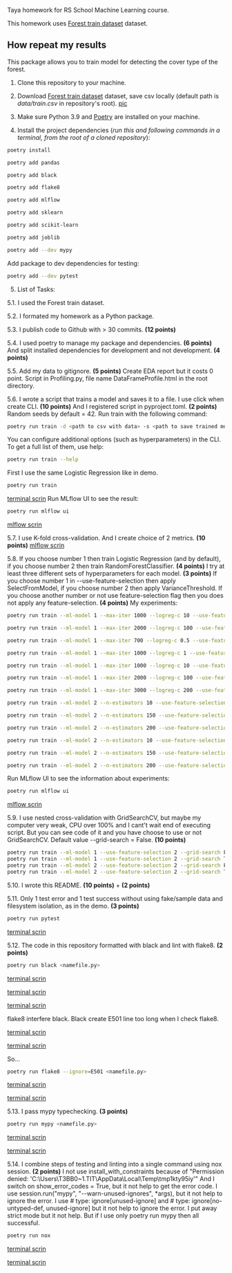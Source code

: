Taya homework for RS School Machine Learning course.

This homework uses [Forest train dataset](https://www.kaggle.com/competitions/forest-cover-type-prediction/data) dataset.

## How repeat my results
This package allows you to train model for detecting the cover type of the forest.

1. Clone this repository to your machine.

2. Download [Forest train dataset](https://www.kaggle.com/competitions/forest-cover-type-prediction/data) dataset, save csv locally (default path is *data/train.csv* in repository's root).
[pic](https://disk.yandex.ru/i/OVLsGcZz82PNEw)

3. Make sure Python 3.9 and [Poetry](https://python-poetry.org/docs/) are installed on your machine.

4. Install the project dependencies (*run this and following commands in a terminal, from the root of a cloned repository*):
```sh
poetry install
```
```sh
poetry add pandas
```
```sh
poetry add black
```
```sh
poetry add flake8
```
```sh
poetry add mlflow
```
```sh
poetry add sklearn
```
```sh
poetry add scikit-learn
```
```sh
poetry add joblib
```
```sh
poetry add --dev mypy
```
Add package to dev dependencies for testing:
```sh
poetry add --dev pytest
```

5. List of Tasks:

5.1. I used the Forest train dataset.

5.2. I formated my homework as a Python package.

5.3. I publish code to Github with > 30 commits. **(12 points)**

5.4. I used poetry to manage my package and dependencies. **(6 points)** And split installed dependencies for development and not development. **(4 points)**

5.5. Add my data to gitignore. **(5 points)** Create EDA report but it costs 0 point. Script in Profiling.py, file name DataFrameProfile.html in the root directory. 

5.6. I wrote a script that trains a model and saves it to a file. I use click when create CLI. **(10 points)** And I registered script in pyproject.toml. **(2 points)**  Random seeds by default = 42.
Run train with the following command:
```sh
poetry run train -d <path to csv with data> -s <path to save trained model>
```
You can configure additional options (such as hyperparameters) in the CLI. To get a full list of them, use help:
```sh
poetry run train --help
```
First I use the same Logistic Regression like in demo. 
```sh
poetry run train
```
[terminal scrin](https://disk.yandex.ru/i/3FfS6YlUtlJL6A)
Run MLflow UI to see the result:
```sh
poetry run mlflow ui
```
[mlflow scrin](https://disk.yandex.ru/i/_hwLJt1YEBPF_A)

5.7. I use K-fold cross-validation. And I create choice of 2 metrics. **(10 points)** 
[mlflow scrin](https://disk.yandex.ru/i/bfA_JwR8ovNG5w)

5.8.
If you choose number 1 then train Logistic Regression (and by default), if you choose number 2 then train RandomForestClassifier. **(4 points)** I try at least three different sets of hyperparameters for each model. **(3 points)** If you choose number 1 in --use-feature-selection then apply SelectFromModel, if you choose number 2 then apply VarianceThreshold. If you choose another number or not use feature-selection flag then you does not apply any feature-selection. **(4 points)**
My experiments:
```sh
poetry run train --ml-model 1 --max-iter 1000 --logreg-c 10 --use-feature-selection 1
```
```sh
poetry run train --ml-model 1 --max-iter 2000 --logreg-c 100 --use-feature-selection 1
```
```sh
poetry run train --ml-model 1 --max-iter 700 --logreg-c 0.5 --use-feature-selection 1
```
```sh
poetry run train --ml-model 1 --max-iter 1000 --logreg-c 1 --use-feature-selection 1
```
```sh
poetry run train --ml-model 1 --max-iter 1000 --logreg-c 10 --use-feature-selection 2
```
```sh
poetry run train --ml-model 1 --max-iter 2000 --logreg-c 100 --use-feature-selection 2
```
```sh
poetry run train --ml-model 1 --max-iter 3000 --logreg-c 200 --use-feature-selection 2
```
```sh
poetry run train --ml-model 2 --n-estimators 10 --use-feature-selection 1
```
```sh
poetry run train --ml-model 2 --n-estimators 150 --use-feature-selection 1
```
```sh
poetry run train --ml-model 2 --n-estimators 200 --use-feature-selection 1
```
```sh
poetry run train --ml-model 2 --n-estimators 10 --use-feature-selection 2
```
```sh
poetry run train --ml-model 2 --n-estimators 150 --use-feature-selection 2
```
```sh
poetry run train --ml-model 2 --n-estimators 200 --use-feature-selection 2
```
Run MLflow UI to see the information about experiments:
```sh
poetry run mlflow ui
```
[mlflow scrin](https://disk.yandex.ru/i/O_80_G4_TAYVbg)

5.9. I use nested cross-validation with GridSearchCV, but maybe my computer very weak, CPU over 100% and I cant't wait end of executing script. But you can see code of it and you have choose to use or not GridSearchCV. Default value --grid-search = False. **(10 points)**
```sh
poetry run train --ml-model 1 --use-feature-selection 2 --grid-search False
poetry run train --ml-model 1 --use-feature-selection 2 --grid-search True
poetry run train --ml-model 2 --use-feature-selection 2 --grid-search False
poetry run train --ml-model 2 --use-feature-selection 2 --grid-search True
```

5.10. I wrote this README. **(10 points)** + **(2 points)**

5.11. Only 1 test error and 1 test success without using fake/sample data and filesystem isolation, as in the demo. **(3 points)**
```sh
poetry run pytest
```
[terminal scrin](https://disk.yandex.ru/i/KXHC_2dNt2v8Ng)

5.12. The code in this repository formatted with black and lint with flake8. **(2 points)**
```sh
poetry run black <namefile.py>
```
[terminal scrin](https://disk.yandex.ru/i/BEDZN42bQ7ngCw)

[terminal scrin](https://disk.yandex.ru/i/Yiz_g1z9vAGxmQ)

[terminal scrin](https://disk.yandex.ru/i/sAyNSz8V2lMXiQ)

flake8 interfere black. Black create E501 line too long when I check flake8.

[terminal scrin](https://disk.yandex.ru/i/uj0V3mtt5jDt7w)

[terminal scrin](https://disk.yandex.ru/i/kNKIjIo2N3OZBQ)

So...
```sh
poetry run flake8 --ignore=E501 <namefile.py>
```
[terminal scrin](https://disk.yandex.ru/i/EM7SUT6KtPZk5w)

[terminal scrin](https://disk.yandex.ru/i/vr_RlY96OuxV-w)

5.13. I pass mypy typechecking. **(3 points)**
```sh
poetry run mypy <namefile.py>
```
[terminal scrin](https://disk.yandex.ru/i/M1HFug595WNfYQ)

[terminal scrin](https://disk.yandex.ru/i/M0myvGh4d5ZHDQ)

5.14. I combine steps of testing and linting into a single command using nox session. **(2 points)**
I not use install_with_constraints because of "Permission denied: 'C:\\Users\\T3BB0~1.TIT\\AppData\\Local\\Temp\\tmp1kty95iy'"
And I switch on show_error_codes = True, but it not help to get the error code. 
I use session.run("mypy", "--warn-unused-ignores", *args), but it not help to ignore the error. 
I use # type: ignore[unused-ignore] and # type: ignore[no-untyped-def, unused-ignore] but it not help to ignore the error. 
I put away strict mode but it not help. 
But if I use only poetry run mypy then all successful.
```sh
poetry run nox
```
[terminal scrin](https://disk.yandex.ru/i/KruqP87YL8GpcA)

[terminal scrin](https://disk.yandex.ru/i/YemI2UaOdtDZJA)
